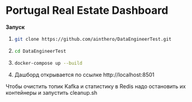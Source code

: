 # Portugal Real Estate Dashboard

**Запуск**

1. ```bash
   git clone https://github.com/ainthero/DataEngineerTest.git
   ```

2. ```bash
   cd DataEngineerTest
   ```

3. ```bash
   docker-compose up --build
   ```

4. Дашборд открывается по ссылке http://localhost:8501

Чтобы очистить топик Kafka и статистику в Redis надо остановить их контейнеры и запустить cleanup.sh
